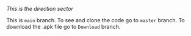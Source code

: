 *This is the direction sector*

This is `main` branch. 
To see and clone the code go to `master` branch. 
To download the .apk file go to `Download` branch.
